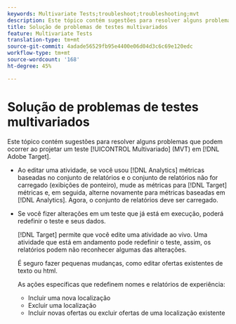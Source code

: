 ```yaml
---
keywords: Multivariate Tests;troubleshoot;troubleshooting;mvt
description: Este tópico contém sugestões para resolver alguns problemas que podem ocorrer ao projetar um teste MVT no Adobe Target.
title: Solução de problemas de testes multivariados
feature: Multivariate Tests
translation-type: tm+mt
source-git-commit: 4adade56529fb95e4400e06d04d3c6c69e120edc
workflow-type: tm+mt
source-wordcount: '168'
ht-degree: 45%

---
```



# Solução de problemas de testes multivariados

Este tópico contém sugestões para resolver alguns problemas que podem ocorrer ao projetar um teste [!UICONTROL Multivariado] (MVT) em [!DNL Adobe Target].

* Ao editar uma atividade, se você usou [!DNL Analytics] métricas baseadas no conjunto de relatórios e o conjunto de relatórios não for carregado (exibições de ponteiro), mude as métricas para [!DNL Target] métricas e, em seguida, alterne novamente para métricas baseadas em [!DNL Analytics]. Agora, o conjunto de relatórios deve ser carregado.
* Se você fizer alterações em um teste que já está em execução, poderá redefinir o teste e seus dados.

   [!DNL Target] permite que você edite uma atividade ao vivo. Uma atividade que está em andamento pode redefinir o teste, assim, os relatórios podem não reconhecer algumas das alterações.

   É seguro fazer pequenas mudanças, como editar ofertas existentes de texto ou html.

   As ações específicas que redefinem nomes e relatórios de experiência:

   * Incluir uma nova localização
   * Excluir uma localização
   * Incluir novas ofertas ou excluir ofertas de uma localização existente

